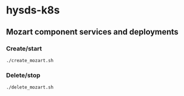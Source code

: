 # hysds-k8s

## Mozart component services and deployments

### Create/start
```
./create_mozart.sh
```

### Delete/stop
```
./delete_mozart.sh
```
